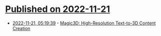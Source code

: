 # [Published on 2022-11-21](index.md)

* [2022-11-21, 05:19:39](https://news.ycombinator.com/item?id=33689096) - [Magic3D: High-Resolution Text-to-3D Content Creation](https://deepimagination.cc/Magic3D/)
